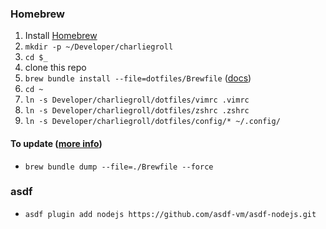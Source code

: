 ### Homebrew
1. Install [Homebrew](https://brew.sh/)
1. `mkdir -p ~/Developer/charliegroll`
1. `cd $_`
1. clone this repo 
1. `brew bundle install --file=dotfiles/Brewfile`
   ([docs](https://docs.brew.sh/Manpage#bundle-subcommand))
1. `cd ~`
1. `ln -s Developer/charliegroll/dotfiles/vimrc .vimrc`
2. `ln -s Developer/charliegroll/dotfiles/zshrc .zshrc`
1. `ln -s Developer/charliegroll/dotfiles/config/* ~/.config/`

#### To update ([more info](https://gist.github.com/ChristopherA/a579274536aab36ea9966f301ff14f3f))

- `brew bundle dump --file=./Brewfile --force`

### asdf

- `asdf plugin add nodejs https://github.com/asdf-vm/asdf-nodejs.git`
